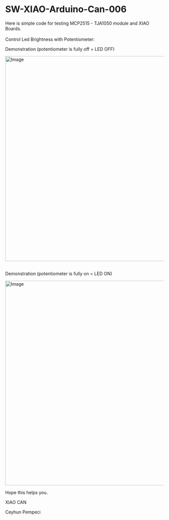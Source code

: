 # SW-XIAO-Arduino-Can-006

Here is simple code for testing MCP2515 - TJA1050 module and XIAO Boards.
<br>
<br>
Control Led Brightness with Potentiometer:

Demonstration (potentiometer is fully off = LED OFF)

<img width="651" alt="Image" src="https://github.com/user-attachments/assets/8d5b9564-8cfe-4889-b62c-f962ace2c954" />

<br>
<br>

Demonstration (potentiometer is fully on = LED ON)

<img width="650" alt="Image" src="https://github.com/user-attachments/assets/c857cca2-5413-401d-8e12-d677a1369dfc" />

<br>

Hope this helps you.

XIAO CAN

Ceyhun Pempeci
